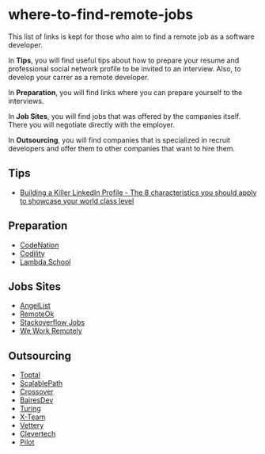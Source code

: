 # where-to-find-remote-jobs
This list of links is kept for those who aim to find a remote job as a software developer.

In **Tips**, you will find useful tips about how to prepare your resume and professional social network profile to be invited to an interview. Also, to develop your carrer as a remote developer.

In **Preparation**, you will find links where you can prepare yourself to the interviews. 

In **Job Sites**, you will find jobs that was offered by the companies itself. There you will negotiate directly with the employer. 

In **Outsourcing**, you will find companies that is specialized in recruit developers and offer them to other companies that want to hire them.

## Tips ##

* [Building a Killer LinkedIn Profile - The 8 characteristics you should apply to showcase your world class level](https://linkedin.com/pulse/building-killer-linkedin-profile-8-characteristics-you-ingrid-adam/)

## Preparation
* [CodeNation](https://codenation.dev/)
* [Codility](https://codility.com/)
* [Lambda School](https://lambdaschool.com/)

## Jobs Sites
* [AngelList](http://angel.co)
* [RemoteOk](http://remoteok.io)
* [Stackoverflow Jobs](https://stackoverflow.com/jobs)
* [We Work Remotely](https://weworkremotely.com)

## Outsourcing
* [Toptal](https://toptal.com/)
* [ScalablePath](http://scalablepath.com)
* [Crossover](http://crossover.com)
* [BairesDev](https://bairesdev.com)
* [Turing](https://turing.com)
* [X-Team ](https://x-team.com)
* [Vettery](https://vettery.com)
* [Clevertech](https://clevertech.biz/careers)
* [Pilot](https://pilot.co/)
